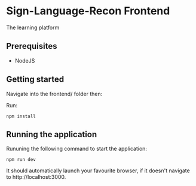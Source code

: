 # Sign-Language-Recon Frontend
The learning platform

## Prerequisites

- NodeJS 

## Getting started

Navigate into the frontend/ folder then:

Run:
```console
npm install
```

## Running the application

Rununing the following command to start the application:
```
npm run dev
```
It should automatically launch your favourite browser, if it doesn't navigate to http://localhost:3000. 
